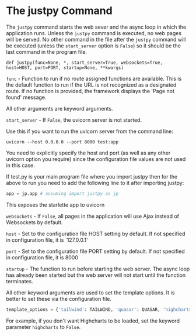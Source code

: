 # The justpy Command

The `justpy` command starts the web sever and the async loop in which the application runs. Unless the `justpy` command is executed, no web pages will be served. No other command in the file after the `justpy` command will be executed (unless the `start_server` option is `False`) so it should be the last command in the program file. 

`def justpy(func=None, *, start_server=True, websockets=True, host=HOST, port=PORT, startup=None, **kwargs)`

`func` - Function to run if no route assigned functions are available. This is the default function to run if the URL is not recognized as a designated route. If no function is provided, the framework displays the 'Page not found' message.

All other arguments are keyword arguments.

`start_server` - If `False`, the uvicorn server is not started. 

Use this if you want to run the uvicorn server from the command line:
```
uvicorn --host 0.0.0.0 --port 8000 test:app
```
You need to explicitly specify the host and port (as well as any other uvicorn option you require) since the configuration file values are not used in this case.

If test.py is your main program file where you import justpy then for the above to run you need to add the following line to it after importing justpy:
```python
app = jp.app # assuming import justpy as jp
```

This exposes the starlette app to uvicorn 

`websockets` - If `False`, all pages in the application will use Ajax instead of Websockets by default.

`host` - Set to the configuration file HOST setting by default. If not specified in configuration file, it is `127.0.0.1'

`port` - Set to the configuration file PORT setting by default. If not specified in configuration file, it is 8000

`startup` - The function to run before starting the web server. The async loop has already been started but the web server will not start until the function terminates.

All other keyword arguments are used to set the template options. It is better to set these via the configuration file.

```python
template_options = {'tailwind': TAILWIND, 'quasar': QUASAR, 'highcharts': HIGHCHARTS, 'aggrid': AGGRID, 'static_name': STATIC_NAME}
```

For example, if you don't want Highcharts to be loaded, set the keyword parameter `highcharts` to `False`.